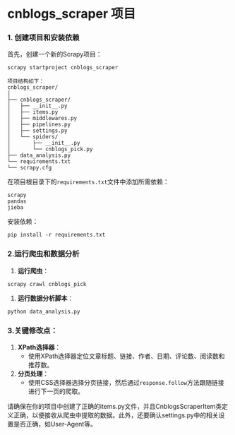 # cnblogs_scraper 项目

### 1. 创建项目和安装依赖

首先，创建一个新的Scrapy项目：

```
scrapy startproject cnblogs_scraper

项目结构如下：
cnblogs_scraper/
│
├── cnblogs_scraper/
│   ├── __init__.py
│   ├── items.py
│   ├── middlewares.py
│   ├── pipelines.py
│   ├── settings.py
│   └── spiders/
│       ├── __init__.py
│       └── cnblogs_pick.py
├── data_analysis.py
└── requirements.txt
└── scrapy.cfg
```

在项目根目录下的`requirements.txt`文件中添加所需依赖：

```
scrapy
pandas
jieba
```

安装依赖：

```
pip install -r requirements.txt
```



### 2.运行爬虫和数据分析

1. **运行爬虫**：

```
scrapy crawl cnblogs_pick
```

1. **运行数据分析脚本**：

```
python data_analysis.py
```

### 3.关键修改点：

1. **XPath选择器**：
   - 使用XPath选择器定位文章标题、链接、作者、日期、评论数、阅读数和推荐数。
2. **分页处理**：
   - 使用CSS选择器选择分页链接，然后通过`response.follow`方法跟随链接进行下一页的爬取。

请确保在你的项目中创建了正确的items.py文件，并且CnblogsScraperItem类定义正确，以便接收从爬虫中提取的数据。此外，还要确认settings.py中的相关设置是否正确，如User-Agent等。

